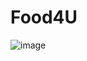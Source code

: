 # Food4U
![image](https://github.com/ShaikSameehaTabassum/Food4U/assets/83460032/a3ddb351-072e-4208-ab1a-fd624b8b0f44)
